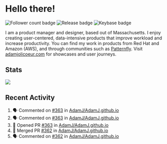 # Hello there!

![Follower count badge](https://img.shields.io/github/followers/adamj?style=for-the-badge&logo=GitHub&logoColor=%23fff&link=https%3A%2F%2Fwww.github.com%2Fadamj)
![Release badge](https://img.shields.io/github/v/release/adamj/adamj?style=for-the-badge&logo=GitHub&logoColor=%23fff)
![Keybase badge](https://img.shields.io/keybase/pgp/mindreeper2420?style=for-the-badge&logo=keybase&logoColor=%23fff)

I am a product manager and designer, based out of Massachusetts. I enjoy creating user-centered, data-intensive products that improve workload and increase productivity. You can find my work in products from Red Hat and Amazon (AWS), and through communities such as [Patternfly](https://www.patternfly.org). Visit [adamjolicoeur.com](https://www.adamjolicoeur.com) for showcases and user journeys.

<!--
> Recent Activity automated using [GitHub Activity Readme Workflow](https://github.com/marketplace/actions/github-activity-readme)
> Icons from [Simple Icons](https://simpleicons.org)
> Badges from [Shields.io](https://shields.io)
> Readme Stats from [Readme Stats Workflow](https://github.com/anuraghazra/github-readme-stats)
-->

## Stats

<!-- Advanced stats -->
<picture>
  <source
    srcset="https://github-readme-stats.vercel.app/api?username=adamj&rank_icon=github&show_icons=true&theme=dark"
    media="(prefers-color-scheme: dark)"
  />
  <source
    srcset="https://github-readme-stats.vercel.app/api?username=adamj&rank_icon=github&show_icons=true"
    media="(prefers-color-scheme: light), (prefers-color-scheme: no-preference)"
  />
  <img src="https://github-readme-stats.vercel.app/api?username=adamj&rank_icon=github&show_icons=true" />
</picture>

## Recent Activity
<!-- Updates Every Monday at 6PM UTC (1PM EST) -->

<!--START_SECTION:activity-->
1. 🗣 Commented on [#363](https://github.com/AdamJ/AdamJ.github.io/pull/363#issuecomment-3264373885) in [AdamJ/AdamJ.github.io](https://github.com/AdamJ/AdamJ.github.io)
2. 🗣 Commented on [#363](https://github.com/AdamJ/AdamJ.github.io/pull/363#issuecomment-3264364362) in [AdamJ/AdamJ.github.io](https://github.com/AdamJ/AdamJ.github.io)
3. 💪 Opened PR [#363](https://github.com/AdamJ/AdamJ.github.io/pull/363) in [AdamJ/AdamJ.github.io](https://github.com/AdamJ/AdamJ.github.io)
4. 🎉 Merged PR [#362](https://github.com/AdamJ/AdamJ.github.io/pull/362) in [AdamJ/AdamJ.github.io](https://github.com/AdamJ/AdamJ.github.io)
5. 🗣 Commented on [#362](https://github.com/AdamJ/AdamJ.github.io/pull/362#issuecomment-3264239527) in [AdamJ/AdamJ.github.io](https://github.com/AdamJ/AdamJ.github.io)
<!--END_SECTION:activity-->
